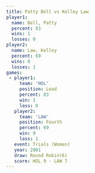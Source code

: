 ```yaml
---
title: Patty Bell vs Kelley Law
player1:           
  name: Bell, Patty
  percent: 83      
  wins: 1          
  losses: 0        
player2:           
  name: Law, Kelley
  percent: 69      
  wins: 0          
  losses: 1        
games:
 - player1:        
     team: 'HOL'   
     position: Lead
     percent: 83   
     win: 1        
     loss: 0       
   player2:          
     team: 'LAW'     
     position: Fourth
     percent: 69     
     win: 0          
     loss: 1         
   event: Trials (Women)
   year: 2001           
   draw: Round Robin(6) 
   score: HOL 9 - LAW 7 
---
```

